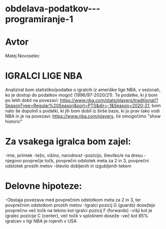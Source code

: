 # obdelava-podatkov---programiranje-1
# Avtor 
Matej Novoselec

# IGRALCI LIGE NBA
Analiziral bom statistiko/podatke o igralcih iz ameriške lige NBA, v sezonah, ko je dostop do podatkov mogoč (1996/97-2020/21). Te podatke, ki ji bom po letih dobil na povezavi: https://www.nba.com/stats/players/traditional/?SeasonType=Regular%20Season&sort=PTS&dir=-1&Season=2020-21, bom nato še dopolnil s podatki, ki jih bom dobil iz širše baze, ki jo prav tako vodi NBA in je na povezavi: https://www.nba.com/players, če omogočimo "show historic"

# Za vsakega igralca bom zajel:
-ime, priimek
-težo, višino, narodnost
-pozicijo, številko/e na dresu
-njegovo povprečje točk, povprečni odstotek meta za 2 in 3, povprečni odstotek prostih metov
-število dobljenih in izgubljenih tekem

# Delovne hipoteze:
-Obstaja povezava med povprečnim odstotkom meta za 2 in 3, ter povprečnim odstotkom prostih metov
-Igralci pozicij G (guards) dosežejo povprečno več točk na tekmo kot igralci pozicij F (forwards)
-višji kot je igralec pozicije C (center), več točk v splošnem doseže
-več kot 85% igralcev v ligi NBA je rojenih v USA
